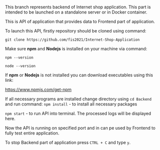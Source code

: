 This branch represents backend of Internet shop application.
This part is intended to be launched on a standalone server or in Docker container.

This is API of application that provides data to Frontend part of application.

To launch this API, firstly repository should be cloned using command:

`git clone https://github.com/fis2021/Internet-Shop-Application`

Make sure **npm** and **Nodejs** is installed on your machine via command:

`npm --version`

`node --version`

If **npm** or **Nodejs** is not installed you can download executables using this link:

https://www.npmjs.com/get-npm

If all necessary programs are installed change directory using `cd Backend` and run command:
`npm install` - to install all necessary packages

`npm start` - to run API into terminal. The processed logs will be displayed here.

Now the API is running on specified port and in can pe used by Frontend to fully test entire application.

To stop Backend part of application press `CTRL + C` and type `y`.